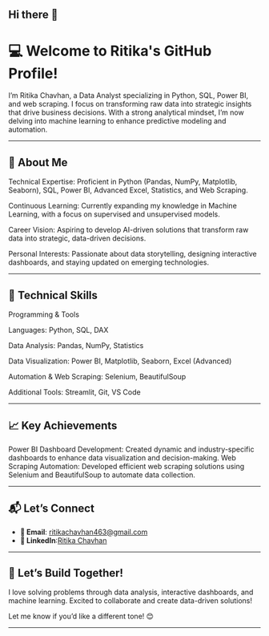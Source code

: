 ## Hi there 👋
# 💻 **Welcome to Ritika's GitHub Profile!**

I’m Ritika Chavhan, a Data Analyst specializing in Python, SQL, Power BI, and web scraping. I focus on transforming raw data into strategic insights that drive business decisions. With a strong analytical mindset, I’m now delving into machine learning to enhance predictive modeling and automation.

---

## 🌟 **About Me**
Technical Expertise: Proficient in Python (Pandas, NumPy, Matplotlib, Seaborn), SQL, Power BI, Advanced Excel, Statistics, and Web Scraping.

Continuous Learning: Currently expanding my knowledge in Machine Learning, with a focus on supervised and unsupervised models.

Career Vision: Aspiring to develop AI-driven solutions that transform raw data into strategic, data-driven decisions.

Personal Interests: Passionate about data storytelling, designing interactive dashboards, and staying updated on emerging technologies.

---

## 🔧 **Technical Skills**
Programming & Tools

Languages: Python, SQL, DAX

Data Analysis: Pandas, NumPy, Statistics

Data Visualization: Power BI, Matplotlib, Seaborn, Excel (Advanced)

Automation & Web Scraping: Selenium, BeautifulSoup

Additional Tools: Streamlit, Git, VS Code

---

## **📈 Key Achievements**

Power BI Dashboard Development: Created dynamic and industry-specific dashboards to enhance data visualization and decision-making.
Web Scraping Automation: Developed efficient web scraping solutions using Selenium and BeautifulSoup to automate data collection.

---

## 📬 **Let’s Connect**
- **📧 Email**: [ritikachavhan463@gmail.com](ritikachavhan463@gmail.com)  
- **💼 LinkedIn**:[Ritika Chavhan](www.linkedin.com/in/ritika-chavhan-761609232)  

---



## 🚀 **Let’s Build Together!**

I love solving problems through data analysis, interactive dashboards, and machine learning. Excited to collaborate and create data-driven solutions!

Let me know if you’d like a different tone! 😊  

---

<!--
**Ritika-Chavhan/Ritika-Chavhan** is a ✨ _special_ ✨ repository because its `README.md` (this file) appears on your GitHub profile.

Here are some ideas to get you started:

- 🔭 I’m currently working on ...
- 🌱 I’m currently learning ...
- 👯 I’m looking to collaborate on ...
- 🤔 I’m looking for help with ...
- 💬 Ask me about ...
- 📫 How to reach me: ...
- 😄 Pronouns: ...
- ⚡ Fun fact: ...
-->
